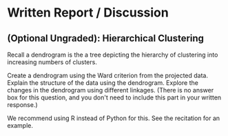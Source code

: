 # Written Report / Discussion

## (Optional Ungraded): Hierarchical Clustering

Recall a dendrogram is the a tree depicting the hierarchy of clustering into increasing numbers of clusters.

Create a dendrogram using the Ward criterion from the projected data. Explain the structure of the data using the dendrogram. Explore the changes in the dendrogram using different linkages. (There is no answer box for this question, and you don't need to include this part in your written response.)

We recommend using R instead of Python for this. See the recitation for an example.
